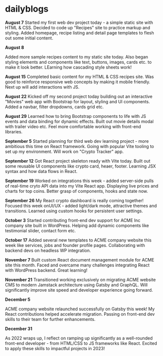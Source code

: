 # dailyblogs
**August 7**
Started my first web dev project today - a simple static site with HTML & CSS. Decided to code up "Recipes" site to practice markup and styling. Added homepage, recipe listing and detail page templates to flesh out some initial content.

**August 8**

Added more sample recipes content to my static site today. Also began styling elements and components like text, buttons, images, cards etc. to make it look better. LEarning how cascading style sheets work!

**August 15**
Completed basic content for my HTML & CSS recipes site. Was good to reinforce responsive web concepts by making it mobile friendly. Next up will add interactions with JS.

**August 22**
Kicked off my second project today building out an interactive "Movies" web app with Bootstrap for layout, styling and UI components. Added a navbar, filter dropdowns, cards grid etc.

**August 29**
Learned how to bring Bootstrap components to life with JS events and data binding for dynamic effects. Built out movie details modal with trailer video etc. Feel more comfortable working with front-end libraries.

**September 5**
Started planning for third web dev learning project - more ambitious this time on React framework. Going with popular Vite tooling to set up my environment. Will work on "Crypto Tracker" app.

**September 12**
Got React project skeleton ready with Vite today. Built out some reusable UI components like crypto card, heaer, footer. Learning JSX syntax and how data flows in React.

**September 19**
Worked on integrations this week - added server-side pulls of real-time cryto API data into my Vite React app. Displaying live prices and charts for top coins. Better grasp of components, hooks and state now.

**September 26**
My React crypto dashboard is really coming together! Focused this week onUI/UX - added light/dark mode, attractive themes and transitions. Learned using custom hooks for persistent user settings.

**October 3**
Started contributing front-end dev support for ACME Inc company site built in WordPress. Helping add dynamic components like testimonial slider, contact form etc.

**October 17**
Added several new templates to ACME company website this week like services, jobs and founder profile pages. Collaborating with backend devs on headless WP integration.

**November 7**
Built custom React document management module for ACME site this month. Faced and overcame many challenges integrating React with WordPress backend. Great learning!

**November 21**
Transitioned working exclusively on migrating ACME website CMS to modern Jamstack architecture using Gatsby and GraphQL. Will significantly improve site speed and developer experience going forward.

**December 5**

ACME company website relaunched successfully on Gatsby this week! My React contributions helped accelerate migration. Passing on front-end dev skills to their team for further enhancements.

**December 31**

As 2022 wraps up, I reflect on ramping up significantly as a well-rounded front-end developer - from HTML/CSS to JS frameworks like React. Excited to apply these skills to impactful projects in 2023!
